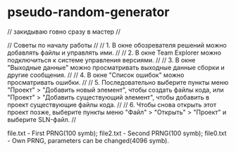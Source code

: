 # pseudo-random-generator
// закидываю говно сразу в мастер //

// Советы по началу работы //
//   1. В окне обозревателя решений можно добавлять файлы и управлять ими. //
//   2. В окне Team Explorer можно подключиться к системе управления версиями. //
//   3. В окне "Выходные данные" можно просматривать выходные данные сборки и другие сообщения. //
//   4. В окне "Список ошибок" можно просматривать ошибки. //
//   5. Последовательно выберите пункты меню "Проект" > "Добавить новый элемент", чтобы создать файлы кода, или "Проект" > "Добавить существующий элемент", чтобы добавить в проект существующие файлы кода. //
//   6. Чтобы снова открыть этот проект позже, выберите пункты меню "Файл" > "Открыть" > "Проект" и выберите SLN-файл. //





file.txt - First PRNG(100 symb);
file2.txt - Second PRNG(100 symb);
file0.txt - Own PRNG, parameters can be changed(4096 symb).
